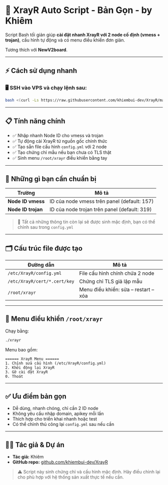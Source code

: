 # 🚀 XrayR Auto Script - Bản Gọn - by Khiêm

Script Bash tối giản giúp **cài đặt nhanh XrayR với 2 node cố định (vmess + trojan)**, cấu hình tự động và có menu điều khiển đơn giản.

Tương thích với **NewV2board**.

---

## ⚡ Cách sử dụng nhanh

### 🖥️ SSH vào VPS và chạy lệnh sau:

```bash
bash <(curl -Ls https://raw.githubusercontent.com/khiembui-dev/XrayR/main/xrayr-vip-options)
```

---

## 📋 Tính năng chính

- ✅ Nhập nhanh Node ID cho vmess và trojan
- ✅ Tự động cài XrayR từ nguồn gốc chính thức
- ✅ Tạo sẵn file cấu hình `config.yml` với 2 node
- ✅ Tạo chứng chỉ mẫu nếu bạn chưa có TLS thật
- ✅ Sinh menu `/root/xrayr` điều khiển bằng tay

---

## 🧾 Những gì bạn cần chuẩn bị

| Trường           | Mô tả                                      |
|------------------|---------------------------------------------|
| **Node ID vmess**| ID của node vmess trên panel (default: 157) |
| **Node ID trojan**| ID của node trojan trên panel (default: 319)|

> 📌 Tất cả những thông tin còn lại sẽ được sinh mặc định, bạn có thể chỉnh sau trong `config.yml`

---

## 🗂 Cấu trúc file được tạo

| Đường dẫn                    | Mô tả                                |
|------------------------------|--------------------------------------|
| `/etc/XrayR/config.yml`     | File cấu hình chính chứa 2 node     |
| `/etc/XrayR/cert/*.cert/key`| Chứng chỉ TLS giả lập mẫu            |
| `/root/xrayr`               | Menu điều khiển: sửa – restart – xóa |

---

## 🧭 Menu điều khiển `/root/xrayr`

Chạy bằng:
```bash
./xrayr
```

Menu bao gồm:
```
====== XrayR Menu ======
1. Chỉnh sửa cấu hình (/etc/XrayR/config.yml)
2. Khởi động lại XrayR
3. Gỡ cài đặt XrayR
0. Thoát
```

---

## ✅ Ưu điểm bản gọn

- Dễ dùng, nhanh chóng, chỉ cần 2 ID node
- Không yêu cầu nhập domain, apikey mỗi lần
- Thích hợp cho triển khai nhanh hoặc test
- Có thể chỉnh thủ công lại `config.yml` sau nếu cần

---

## 👨‍💻 Tác giả & Dự án

- **Tác giả:** Khiêm  
- **GitHub repo:** [github.com/khiembui-dev/XrayR](https://github.com/khiembui-dev/XrayR)

> ⚠️ Script này sinh chứng chỉ và cấu hình mặc định. Hãy điều chỉnh lại cho phù hợp với hệ thống sản xuất thực tế nếu cần.
